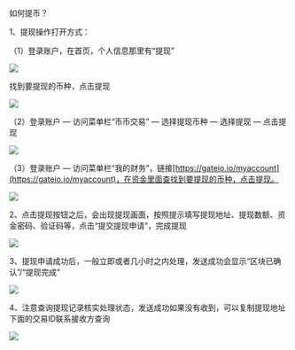 如何提币？

1、提现操作打开方式：

（1）登录账户，在首页，个人信息那里有“提现”

![](https://gateimg.opencoding.com/help/jpg/czytb_2.01.jpg)

找到要提现的币种，点击提现

![](https://gateimg.opencoding.com/help/jpg/czytb_2.02.jpg)

（2）登录账户 — 访问菜单栏“币币交易” — 选择提现币种 — 选择提现 — 点击提现

![](https://gateimg.opencoding.com/help/jpg/czytb_2.03.jpg)

（3）登录账户 — 访问菜单栏“我的财务”，链接[https://gateio.io/myaccount](https://gateio.io/myaccount)，在资金里面查找到要提现的币种，点击提现。

![](https://gateimg.opencoding.com/help/jpg/czytb_2.04.jpg)

2、点击提现按钮之后，会出现提现画面，按照提示填写提现地址、提现数额、资金密码、验证码等，点击“提交提现申请”，完成提现

![](https://gateimg.opencoding.com/help/jpg/czytb_2.05.jpg)

3、提现申请成功后，一般立即或者几小时之内处理，发送成功会显示“区块已确认”/“提现完成”

![](https://gateimg.opencoding.com/help/jpg/czytb_2.06.jpg)

4、注意查询提现记录核实处理状态，发送成功如果没有收到，可以复制提现地址下面的交易ID联系接收方查询

![](https://gateimg.opencoding.com/help/jpg/czytb_2.07.jpg)
